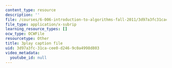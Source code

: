 ```yaml
---
content_type: resource
description: ''
file: /courses/6-006-introduction-to-algorithms-fall-2011/3d97a3fc31cacee0d2469c0a4998d803_-FElVPKykgw.srt
file_type: application/x-subrip
learning_resource_types: []
ocw_type: OCWFile
resourcetype: Other
title: 3play caption file
uid: 3d97a3fc-31ca-cee0-d246-9c0a4998d803
video_metadata:
  youtube_id: null
---
```

